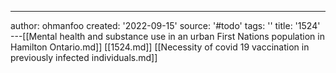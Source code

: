 ---
author: ohmanfoo
created: '2022-09-15'
source: '#todo'
tags: ''
title: '1524'
---[[Mental health and substance use in an urban First Nations population in Hamilton Ontario.md]]
[[1524.md]]
[[Necessity of covid 19 vaccination in previously infected individuals.md]]
